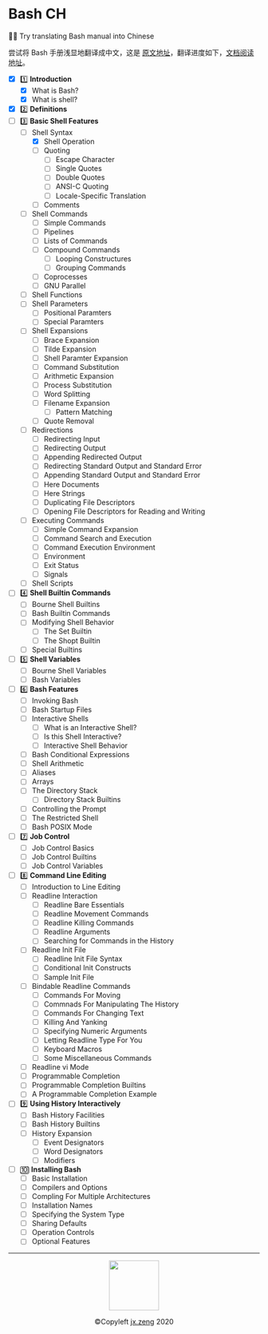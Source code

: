 # Bash CH
🙋‍♂️ Try translating Bash manual into Chinese

尝试将 Bash 手册浅显地翻译成中文，这是 [原文地址](https://www.gnu.org/software/bash/manual/bash.html)，翻译进度如下，[文档阅读地址](https://bash.myportable.fun)。

- [x] 1️⃣ **Introduction**
    - [x] What is Bash?
    - [x] What is shell?
- [x] 2️⃣ **Definitions**
- [ ] 3️⃣ **Basic Shell Features**
    - [ ] Shell Syntax
        - [x] Shell Operation
        - [ ] Quoting
            - [ ] Escape Character
            - [ ] Single Quotes
            - [ ] Double Quotes
            - [ ] ANSI-C Quoting
            - [ ] Locale-Specific Translation
        - [ ] Comments
    - [ ] Shell Commands
        - [ ] Simple Commands
        - [ ] Pipelines
        - [ ] Lists of Commands
        - [ ] Compound Commands
            - [ ] Looping Constructures
            - [ ] Grouping Commands
        - [ ] Coprocesses
        - [ ] GNU Parallel
    - [ ] Shell Functions
    - [ ] Shell Parameters
        - [ ] Positional Paramters
        - [ ] Special Paramters
    - [ ] Shell Expansions
        - [ ] Brace Expansion
        - [ ] Tilde Expansion
        - [ ] Shell Paramter Expansion
        - [ ] Command Substitution
        - [ ] Arithmetic Expansion
        - [ ] Process Substitution
        - [ ] Word Splitting
        - [ ] Filename Expansion
            - [ ] Pattern Matching
        - [ ] Quote Removal
    - [ ] Redirections
        - [ ] Redirecting Input
        - [ ] Redirecting Output
        - [ ] Appending Redirected Output
        - [ ] Redirecting Standard Output and Standard Error
        - [ ] Appending Standard Output and Standard Error
        - [ ] Here Documents
        - [ ] Here Strings
        - [ ] Duplicating File Descriptors
        - [ ] Opening File Descriptors for Reading and Writing
    - [ ] Executing Commands
        - [ ] Simple Command Expansion
        - [ ] Command Search and Execution
        - [ ] Command Execution Environment
        - [ ] Environment
        - [ ] Exit Status
        - [ ] Signals
    - [ ] Shell Scripts
- [ ] 4️⃣ **Shell Builtin Commands**
    - [ ] Bourne Shell Builtins
    - [ ] Bash Builtin Commands
    - [ ] Modifying Shell Behavior
        - [ ] The Set Builtin
        - [ ] The Shopt Builtin
    - [ ] Special Builtins
- [ ] 5️⃣ **Shell Variables**
    - [ ] Bourne Shell Variables
    - [ ] Bash Variables
- [ ] 6️⃣ **Bash Features**
    - [ ] Invoking Bash
    - [ ] Bash Startup Files
    - [ ] Interactive Shells
        - [ ] What is an Interactive Shell?
        - [ ] Is this Shell Interactive?
        - [ ] Interactive Shell Behavior
    - [ ] Bash Conditional Expressions
    - [ ] Shell Arithmetic
    - [ ] Aliases
    - [ ] Arrays
    - [ ] The Directory Stack
        - [ ] Directory Stack Builtins
    - [ ] Controlling the Prompt
    - [ ] The Restricted Shell
    - [ ] Bash POSIX Mode
- [ ] 7️⃣ **Job Control**
    - [ ] Job Control Basics
    - [ ] Job Control Builtins
    - [ ] Job Control Variables
- [ ] 8️⃣ **Command Line Editing**
    - [ ] Introduction to Line Editing
    - [ ] Readline Interaction
        - [ ] Readline Bare Essentials
        - [ ] Readline Movement Commands
        - [ ] Readline Killing Commands
        - [ ] Readline Arguments
        - [ ] Searching for Commands in the History
    - [ ] Readline Init File
        - [ ] Readline Init File Syntax
        - [ ] Conditional Init Constructs
        - [ ] Sample Init File
    - [ ] Bindable Readline Commands
        - [ ] Commands For Moving
        - [ ] Commnads For Manipulating The History
        - [ ] Commands For Changing Text
        - [ ] Killing And Yanking
        - [ ] Specifying Numeric Arguments
        - [ ] Letting Readline Type For You
        - [ ] Keyboard Macros
        - [ ] Some Miscellaneous Commands
    - [ ] Readline vi Mode
    - [ ] Programmable Completion
    - [ ] Programmable Completion Builtins
    - [ ] A Programmable Completion Example
- [ ] 9️⃣ **Using History Interactively**
    - [ ] Bash History Facilities
    - [ ] Bash History Builtins
    - [ ] History Expansion
        - [ ] Event Designators
        - [ ] Word Designators
        - [ ] Modifiers
- [ ] 🔟 **Installing Bash**
    - [ ] Basic Installation
    - [ ] Compilers and Options
    - [ ] Compling For Multiple Architectures
    - [ ] Installation Names
    - [ ] Specifying the System Type
    - [ ] Sharing Defaults
    - [ ] Operation Controls
    - [ ] Optional Features

------

<p align="center"><img height="100" src="https://i.loli.net/2020/06/21/kC6K237WbamvDiR.jpg"></p>
<p align="center">©Copyleft <a href="mailto:jx.zeng.xtu@gmail.com">jx.zeng</a> 2020</p>
